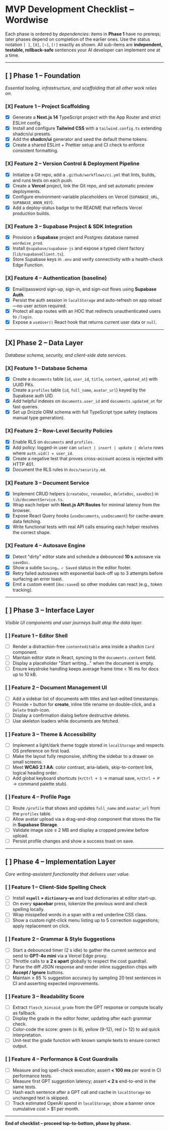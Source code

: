 # MVP Development Checklist – **Wordwise**

Each phase is ordered by *dependencies*: items in **Phase 1** have no prereqs; later phases depend on completion of the earlier ones.
Use the status notation `[ ]`, `[X]`, `[~]`, `[!]` exactly as shown.
All sub-items are **independent, testable, rollback-safe** sentences your AI developer can implement one at a time.

---

## [ ] Phase 1 – Foundation
*Essential tooling, infrastructure, and scaffolding that all other work relies on.*

### [X] Feature 1 – Project Scaffolding
- [X] Generate a **Next.js 14** TypeScript project with the App Router and strict ESLint config.
- [X] Install and configure **Tailwind CSS** with a `tailwind.config.ts` extending shadcn/ui presets.
- [X] Add the **shadcn/ui** generator and seed the default theme tokens.
- [X] Create a shared ESLint + Prettier setup and CI check to enforce consistent formatting.

### [X] Feature 2 – Version Control & Deployment Pipeline
- [X] Initialize a Git repo, add a `.github/workflows/ci.yml` that lints, builds, and runs tests on each push.
- [X] Create a **Vercel** project, link the Git repo, and set automatic preview deployments.
- [X] Configure environment-variable placeholders on Vercel (`SUPABASE_URL`, `SUPABASE_ANON_KEY`).
- [X] Add a deploy-status badge to the README that reflects Vercel production builds.

### [X] Feature 3 – Supabase Project & SDK Integration
- [X] Provision a **Supabase** project and Postgres database named `wordwise_prod`.
- [X] Install `@supabase/supabase-js` and expose a typed client factory (`lib/supabaseClient.ts`).
- [X] Store Supabase keys in `.env` and verify connectivity with a health-check Edge Function.

### [X] Feature 4 – Authentication (baseline)
- [X] Email/password sign-up, sign-in, and sign-out flows using **Supabase Auth**.
- [X] Persist the auth session in `localStorage` and auto-refresh on app reload—no user action required.
- [X] Protect all app routes with an HOC that redirects unauthenticated users to `/login`.
- [X] Expose a `useUser()` React hook that returns current user data or `null`.

---

## [X] Phase 2 – Data Layer
*Database schema, security, and client-side data services.*

### [X] Feature 1 – Database Schema
- [X] Create a `documents` table (`id`, `user_id`, `title`, `content`, `updated_at`) with UUID PKs.
- [X] Create a `profiles` table (`id`, `full_name`, `avatar_url`) keyed by the Supabase auth UID.
- [X] Add helpful indexes on `documents.user_id` and `documents.updated_at` for fast queries.
- [X] Set up Drizzle ORM schema with full TypeScript type safety (replaces manual type generation).

### [X] Feature 2 – Row-Level Security Policies
- [X] Enable RLS on `documents` and `profiles`.
- [X] Add policy: logged-in user can `select | insert | update | delete` rows where `auth.uid() = user_id`.
- [X] Create a negative test that proves cross-account access is rejected with HTTP 401.
- [X] Document the RLS rules in `docs/security.md`.

### [X] Feature 3 – Document Service
- [X] Implement CRUD helpers (`createDoc`, `renameDoc`, `deleteDoc`, `saveDoc`) in `lib/documentService.ts`.
- [X] Wrap each helper with **Next.js API Routes** for minimal latency from the browser.
- [X] Expose React Query hooks (`useDocuments`, `useDocument`) for cache-aware data fetching.
- [X] Write functional tests with real API calls ensuring each helper resolves the correct shape.

### [X] Feature 4 – Autosave Engine
- [X] Detect "dirty" editor state and schedule a debounced **10 s** autosave via `saveDoc`.
- [X] Show a subtle `Saving… ✓ Saved` status in the editor footer.
- [X] Retry failed autosaves with exponential back-off up to 3 attempts before surfacing an error toast.
- [X] Emit a custom event (`doc:saved`) so other modules can react (e.g., token tracking).

---

## [ ] Phase 3 – Interface Layer
*Visible UI components and user journeys built atop the data layer.*

### [ ] Feature 1 – Editor Shell
- [ ] Render a distraction-free `contenteditable` area inside a shadcn `Card` component.
- [ ] Maintain editor state in React, syncing to the `documents.content` field.
- [ ] Display a placeholder "Start writing…" when the document is empty.
- [ ] Ensure keystroke handling keeps average frame time < 16 ms for docs up to 10 kB.

### [ ] Feature 2 – Document Management UI
- [ ] Add a sidebar list of documents with titles and last-edited timestamps.
- [ ] Provide `+` button for **create**, inline title rename on double-click, and a `Delete` trash-icon.
- [ ] Display a confirmation dialog before destructive deletes.
- [ ] Use skeleton loaders while documents are fetched.

### [ ] Feature 3 – Theme & Accessibility
- [ ] Implement a light/dark theme toggle stored in `localStorage` and respects OS preference on first load.
- [ ] Make the layout fully responsive, shifting the sidebar to a drawer on small screens.
- [ ] Meet **WCAG 2.1 AA**: color contrast, aria-labels, skip-to-content link, logical heading order.
- [ ] Add global keyboard shortcuts (`⌘/Ctrl + S` → manual save, `⌘/Ctrl + P` → command palette stub).

### [ ] Feature 4 – Profile Page
- [ ] Route `/profile` that shows and updates `full_name` and `avatar_url` from the `profiles` table.
- [ ] Allow avatar upload via a drag-and-drop component that stores the file in **Supabase Storage**.
- [ ] Validate image size ≤ 2 MB and display a cropped preview before upload.
- [ ] Persist profile changes and show a success toast on save.

---

## [ ] Phase 4 – Implementation Layer
*Core writing-assistant functionality that delivers user value.*

### [ ] Feature 1 – Client-Side Spelling Check
- [ ] Install **`nspell` + `dictionary-en`** and load dictionaries at editor start-up.
- [ ] On every **spacebar** press, tokenize the previous word and check spelling locally.
- [ ] Wrap misspelled words in a span with a red underline CSS class.
- [ ] Show a custom right-click menu listing up to 5 correction suggestions; apply replacement on click.

### [ ] Feature 2 – Grammar & Style Suggestions
- [ ] Start a debounced timer (2 s idle) to gather the current sentence and send to **GPT-4o mini** via a Vercel Edge proxy.
- [ ] Throttle calls to **≥ 2 s apart** globally to respect the cost guardrail.
- [ ] Parse the diff JSON response and render inline suggestion chips with **Accept / Ignore** buttons.
- [ ] Maintain ≥ 85 % suggestion accuracy by sampling 20 test sentences in CI and asserting expected improvements.

### [ ] Feature 3 – Readability Score
- [ ] Extract `flesch_kincaid_grade` from the GPT response or compute locally as fallback.
- [ ] Display the grade in the editor footer, updating after each grammar check.
- [ ] Color-code the score: green (≤ 8), yellow (9-12), red (> 12) to aid quick interpretation.
- [ ] Unit-test the grade function with known sample texts to ensure correct output.

### [ ] Feature 4 – Performance & Cost Guardrails
- [ ] Measure and log spell-check execution; assert **< 100 ms** per word in CI performance tests.
- [ ] Measure first GPT suggestion latency; assert **< 2 s** end-to-end in the same tests.
- [ ] Hash each sentence after a GPT call and cache in `localStorage` so unchanged text is skipped.
- [ ] Track estimated OpenAI spend in `localStorage`; show a banner once cumulative cost > \$1 per month.

---

**End of checklist – proceed top-to-bottom, phase by phase.**
